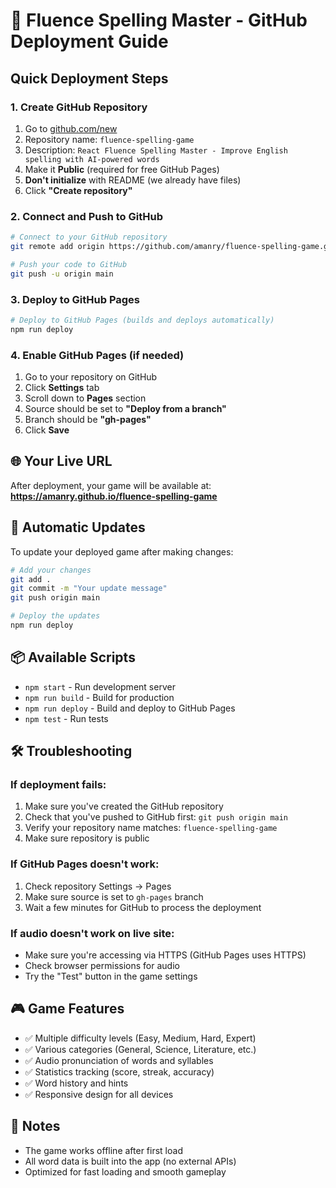 # 🚀 Fluence Spelling Master - GitHub Deployment Guide

## Quick Deployment Steps

### 1. Create GitHub Repository
1. Go to [github.com/new](https://github.com/new)
2. Repository name: `fluence-spelling-game`
3. Description: `React Fluence Spelling Master - Improve English spelling with AI-powered words`
4. Make it **Public** (required for free GitHub Pages)
5. **Don't initialize** with README (we already have files)
6. Click **"Create repository"**

### 2. Connect and Push to GitHub
```bash
# Connect to your GitHub repository
git remote add origin https://github.com/amanry/fluence-spelling-game.git

# Push your code to GitHub
git push -u origin main
```

### 3. Deploy to GitHub Pages
```bash
# Deploy to GitHub Pages (builds and deploys automatically)
npm run deploy
```

### 4. Enable GitHub Pages (if needed)
1. Go to your repository on GitHub
2. Click **Settings** tab
3. Scroll down to **Pages** section
4. Source should be set to **"Deploy from a branch"**
5. Branch should be **"gh-pages"**
6. Click **Save**

## 🌐 Your Live URL
After deployment, your game will be available at:
**https://amanry.github.io/fluence-spelling-game**

## 🔄 Automatic Updates
To update your deployed game after making changes:

```bash
# Add your changes
git add .
git commit -m "Your update message"
git push origin main

# Deploy the updates
npm run deploy
```

## 📦 Available Scripts

- `npm start` - Run development server
- `npm run build` - Build for production
- `npm run deploy` - Build and deploy to GitHub Pages
- `npm test` - Run tests

## 🛠️ Troubleshooting

### If deployment fails:
1. Make sure you've created the GitHub repository
2. Check that you've pushed to GitHub first: `git push origin main`
3. Verify your repository name matches: `fluence-spelling-game`
4. Make sure repository is public

### If GitHub Pages doesn't work:
1. Check repository Settings → Pages
2. Make sure source is set to `gh-pages` branch
3. Wait a few minutes for GitHub to process the deployment

### If audio doesn't work on live site:
- Make sure you're accessing via HTTPS (GitHub Pages uses HTTPS)
- Check browser permissions for audio
- Try the "Test" button in the game settings

## 🎮 Game Features
- ✅ Multiple difficulty levels (Easy, Medium, Hard, Expert)
- ✅ Various categories (General, Science, Literature, etc.)
- ✅ Audio pronunciation of words and syllables
- ✅ Statistics tracking (score, streak, accuracy)
- ✅ Word history and hints
- ✅ Responsive design for all devices

## 📝 Notes
- The game works offline after first load
- All word data is built into the app (no external APIs)
- Optimized for fast loading and smooth gameplay 